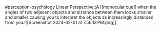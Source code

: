 #perception-psychology 
Linear Perspective::A [[monocular cue]] when the angles of two adjacent objects and distance between them looks smaller and smaller causing you to interpret the objects as increasingly distanced from you.![[Screenshot 2024-02-01 at 7.56.13 PM.png]]